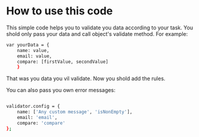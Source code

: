 
How to use this code
=========================

This simple code helps you to validate you data according to your task.
You shold only pass your data and call object's validate method.
For example:

```bash
var yourData = {
	name: value,
	email: value,
	compare: [firstValue, secondValue]
	}
```
That was you data you vil validate.
Now you shold add the rules.
	
You can also pass you own error messages:

```bash

validator.config = {
	name: ['Any custom message', 'isNonEmpty'],
	email: 'email',
	compare: 'compare'
};
```

